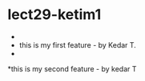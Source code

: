 # lect29-ketim1
*
* this is my first feature - by Kedar T.
* 
*this is my second feature - by kedar T
